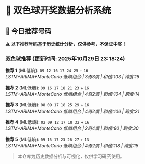 # 🎯 双色球开奖数据分析系统

<!-- BEGIN:recommendations -->
## 🎯 今日推荐号码

**⚠️ 以下推荐号码基于历史统计分析，仅供参考，不保证中奖！**

### 双色球推荐 (更新时间: 2025年10月29日 23:18:24)

**推荐 1** (ML低熵): `09 12 16 17 24 25` + `16`  
*LSTM+ARIMA+MonteCarlo 低熵组合 | 3奇3偶 | 和值:103 | 跨度:16*

**推荐 2** (ML低熵): `09 16 17 18 21 23` + `16`  
*LSTM+ARIMA+MonteCarlo 低熵组合 | 4奇2偶 | 和值:104 | 跨度:14*

**推荐 3** (ML低熵): `08 09 17 18 25 29` + `16`  
*LSTM+ARIMA+MonteCarlo 低熵组合 | 4奇2偶 | 和值:106 | 跨度:21*

**推荐 4** (ML低熵): `02 09 12 17 18 32` + `16`  
*LSTM+ARIMA+MonteCarlo 低熵组合 | 2奇4偶 | 和值:90 | 跨度:30*

**推荐 5** (ML低熵): `09 16 17 23 26 27` + `13`  
*LSTM+ARIMA+MonteCarlo 低熵组合 | 4奇2偶 | 和值:118 | 跨度:18*

<!-- END:recommendations -->














































































> 本仓库为历史数据分析与可视化，仅供学习研究使用。
